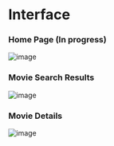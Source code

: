 # Interface
### Home Page (In progress)
![image](https://github.com/kevintian4/movie-search-new/assets/92705109/2a9a46ba-e85a-46a5-9e97-8ba2803e4aa5)
### Movie Search Results
![image](https://github.com/kevintian4/movie-search-new/assets/92705109/88e2ca05-c5df-4bb5-a1f0-8770c2b28af3)
### Movie Details
![image](https://github.com/kevintian4/movie-search-new/assets/92705109/96a035d3-c333-4f0c-919f-4fb5c7ac9b35)

